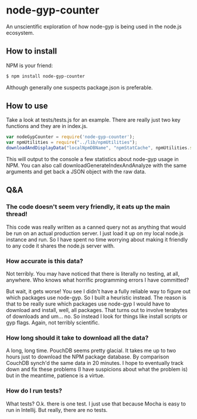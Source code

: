 node-gyp-counter
================

An unscientific exploration of how node-gyp is being used in the node.js ecosystem.

## How to install

NPM is your friend:

```bash
$ npm install node-gyp-counter
```

Although generally one suspects package.json is preferable.

## How to use
Take a look at tests/tests.js for an example. There are really just two key functions and they are in index.js.

```javascript
var nodeGypCounter = require('node-gyp-counter');
var npmUtilities = require("../lib/npmUtilities");
downloadAndDisplayData("localNpmDBName", "npmStatCache", npmUtilities.skimDbUrl));
```

This will output to the console a few statistics about node-gyp usage in NPM. You can also call
downloadGenerateIndexAndAnalyze with the same arguments and get back a JSON object with the raw data.

## Q&A
### The code doesn't seem very friendly, it eats up the main thread!
This code was really written as a canned query not as anything that would be run on an actual production server. I just
load it up on my local node.js instance and run. So I have spent no time worrying about making it friendly to any code
it shares the node.js server with.

### How accurate is this data?
Not terribly. You may have noticed that there is literally no testing, at all, anywhere. Who knows what horrific
programming errors I have committed?

But wait, it gets worse! You see I didn't have a fully reliable way to figure out which packages use node-gyp. So I
built a heuristic instead. The reason is that to be really sure which packages use node-gyp I would have to download
and install, well, all packages. That turns out to involve terabytes of downloads and um... no. So instead I look for
things like install scripts or gyp flags. Again, not terribly scientific.

### How long should it take to download all the data?
A long, long time. PouchDB seems pretty glacial. It takes me up to two hours just to download
the NPM package database. By comparison CouchDB synch'd the same data in 20 minutes. I hope to eventually track down
and fix these problems (I have suspicions about what the problem is) but in the meantime, patience is a virtue.

### How do I run tests?
What tests? O.k. there is one test. I just use that because Mocha is easy to run in Intellij. But really, there are
no tests.